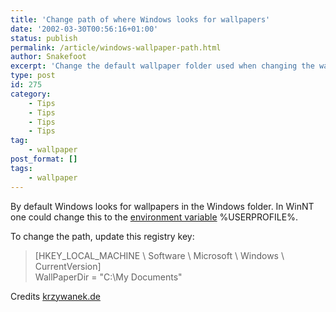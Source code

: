 ```yaml
---
title: 'Change path of where Windows looks for wallpapers'
date: '2002-03-30T00:56:16+01:00'
status: publish
permalink: /article/windows-wallpaper-path.html
author: Snakefoot
excerpt: 'Change the default wallpaper folder used when changing the wallpaper in Windows.'
type: post
id: 275
category:
    - Tips
    - Tips
    - Tips
    - Tips
tag:
    - wallpaper
post_format: []
tags:
    - wallpaper
---
```

By default Windows looks for wallpapers in the Windows folder. In WinNT one could change this to the [environment variable](/article/winnt-environment-variables.html) %USERPROFILE%.  
  
 To change the path, update this registry key:

> \[HKEY\_LOCAL\_MACHINE \\ Software \\ Microsoft \\ Windows \\ CurrentVersion\]  
>  WallPaperDir = "C:\\My Documents"

 Credits [krzywanek.de](http://krzywanek.de/)